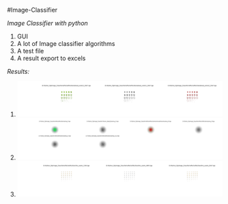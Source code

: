 #Image-Classifier

 *Image Classifier with python*

1. GUI 
2. A lot of Image classifier algorithms
3. A test file
4. A result export to excels 

*Results:*

1. ![image](https://github.com/LongJDoing/Python/blob/master/Image%20Classifier/Version_1.1/src/result/re/1/sequence_texture/similar_shape/077_0.png)
2. ![image](https://github.com/LongJDoing/Python/blob/master/Image%20Classifier/Version_1.1/src/result/re/1/trainer_cluster/%E5%9B%BE%E8%85%BE/0_0.png)
3. ![image](https://github.com/LongJDoing/Python/blob/master/Image%20Classifier/Version_1.1/src/result/re/1/sequence_texture/similar_shape/190_0.png)
